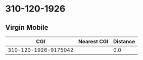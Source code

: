 # 310-120-1926
## Virgin Mobile


| CGI | Nearest CGI | Distance |
|-----|-------------|----------|
| 310-120-1926-9175042 |  | 0.0 |
